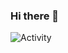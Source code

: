 ### Hi there 👋

<!--
**klarkc/klarkc** is a ✨ _special_ ✨ repository because its `README.md` (this file) appears on your GitHub profile.

Here are some ideas to get you started:

- 🔭 I’m currently working on ...
- 🌱 I’m currently learning ...
- 👯 I’m looking to collaborate on ...
- 🤔 I’m looking for help with ...
- 💬 Ask me about ...
- 📫 How to reach me: ...
- 😄 Pronouns: ...
- ⚡ Fun fact: ...
-->

![Activity](https://cr-ss-service.azurewebsites.net/api/ScreenShot?widget=activity&username=klarkc&style=--bg-color-0%3A%20rgba(246%2C%20246%2C%20246%2C%20.5)%3B%20--branding-text-color%3A%20rgba(80%2C%20176%2C%20186%2C%201)%3B)
